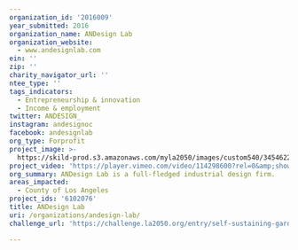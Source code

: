 ```yaml
---
organization_id: '2016009'
year_submitted: 2016
organization_name: ANDesign Lab
organization_website:
  - www.andesignlab.com
ein: ''
zip: ''
charity_navigator_url: ''
ntee_type: ''
tags_indicators:
  - Entrepreneurship & innovation
  - Income & employment
twitter: ANDESIGN_
instagram: andesignoc
facebook: andesignlab
org_type: Forprofit
project_image: >-
  https://skild-prod.s3.amazonaws.com/myla2050/images/custom540/3454622194741-team91.png
project_video: 'https://player.vimeo.com/video/114298600?rel=0&amp;showinfo=0'
org_summary: ANDesign Lab is a full-fledged industrial design firm.
areas_impacted:
  - County of Los Angeles
project_ids: '6102076'
title: ANDesign Lab
uri: /organizations/andesign-lab/
challenge_url: 'https://challenge.la2050.org/entry/self-sustaining-gardening-sensors'

---
```

